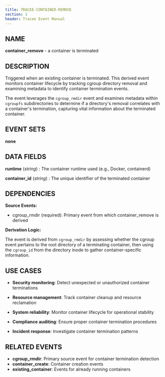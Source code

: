 ```yaml
---
title: TRACEE-CONTAINER-REMOVE
section: 1
header: Tracee Event Manual
---
```


## NAME

**container_remove** - a container is terminated

## DESCRIPTION

Triggered when an existing container is terminated. This derived event monitors container lifecycle by tracking cgroup directory removal and examining metadata to identify container termination events.

The event leverages the `cgroup_rmdir` event and examines metadata within `cgroupfs` subdirectories to determine if a directory's removal correlates with a container's termination, capturing vital information about the terminated container.

## EVENT SETS

**none**

## DATA FIELDS

**runtime** (*string*)
: The container runtime used (e.g., Docker, containerd)

**container_id** (*string*)
: The unique identifier of the terminated container

## DEPENDENCIES

**Source Events:**

- cgroup_rmdir (required): Primary event from which container_remove is derived

**Derivation Logic:**

The event is derived from `cgroup_rmdir` by assessing whether the cgroup event pertains to the root directory of a terminating container, then using the `cgroup_id` from the directory inode to gather container-specific information.

## USE CASES

- **Security monitoring**: Detect unexpected or unauthorized container terminations

- **Resource management**: Track container cleanup and resource reclamation

- **System reliability**: Monitor container lifecycle for operational stability

- **Compliance auditing**: Ensure proper container termination procedures

- **Incident response**: Investigate container termination patterns

## RELATED EVENTS

- **cgroup_rmdir**: Primary source event for container termination detection
- **container_create**: Container creation events
- **existing_container**: Events for already running containers